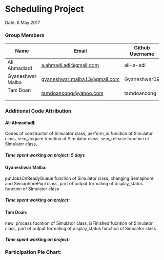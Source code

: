 Scheduling Project
=============
Date: 8 May 2017


### Group Members

| Name     | Email   | Github Username |
|----------|---------|-----------------|
| Ali Ahmadiadl   | a.ahmadi.adl@gmail.com | ali-a-adl  |
|Gyaneshwar Malba       | gyaneshwar.malba13@gmail.com  | Gyaneshwar09  |
|Tam Doan       | tamdoancong@yahoo.com | tamdoancong  |

### Additional Code Attribution
#### Ali Ahmadiadl:
Codes of constructor of Simulator class, perform_io function of Simulator class, sem_acquire function of Simulator class, sem_release function of Simulator class,

##### Time spent working on project: 5 days


#### Gyaneshwar Malba:
putJobsOnReadyQueue function of Simulator class, changing Semaphore and SemaphorePool class, part of output formating of display_status function of Simulator class

##### Time spent working on project: 


#### Tam Doan:
new_process fucntion of Simulator class, isFinished fucntion of Simulator class, part of output formating of display_status function of Simulator class

##### Time spent working on project: 


### Participation Pie Chart: 
